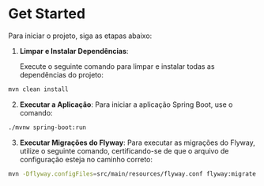 # Get Started

Para iniciar o projeto, siga as etapas abaixo:

1. **Limpar e Instalar Dependências**:

   Execute o seguinte comando para limpar e instalar todas as dependências do projeto:

```bash
mvn clean install
```

2. **Executar a Aplicação**: Para iniciar a aplicação Spring Boot, use o comando:

```bash
./mvnw spring-boot:run
```

3. **Executar Migrações do Flyway**: Para executar as migrações do Flyway, utilize o seguinte comando, certificando-se de que o arquivo de configuração esteja no caminho correto:

```bash
mvn -Dflyway.configFiles=src/main/resources/flyway.conf flyway:migrate
```
